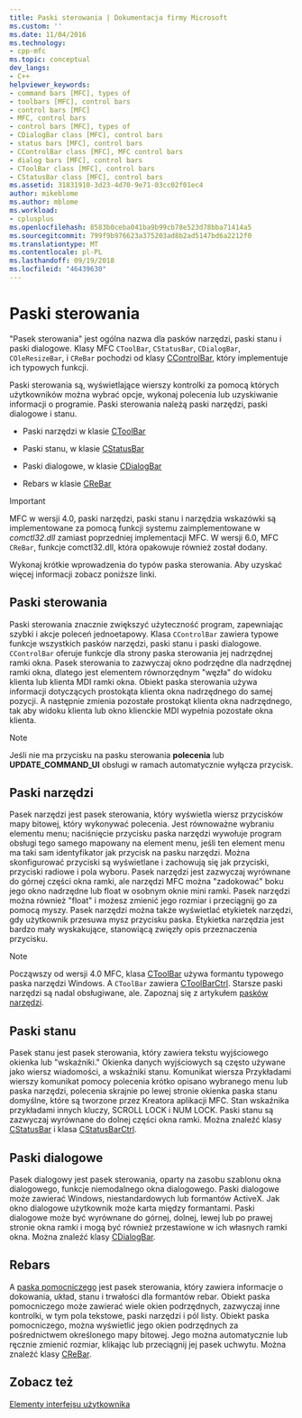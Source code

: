 ```yaml
---
title: Paski sterowania | Dokumentacja firmy Microsoft
ms.custom: ''
ms.date: 11/04/2016
ms.technology:
- cpp-mfc
ms.topic: conceptual
dev_langs:
- C++
helpviewer_keywords:
- command bars [MFC], types of
- toolbars [MFC], control bars
- control bars [MFC]
- MFC, control bars
- control bars [MFC], types of
- CDialogBar class [MFC], control bars
- status bars [MFC], control bars
- CControlBar class [MFC], MFC control bars
- dialog bars [MFC], control bars
- CToolBar class [MFC], control bars
- CStatusBar class [MFC], control bars
ms.assetid: 31831910-3d23-4d70-9e71-03cc02f01ec4
author: mikeblome
ms.author: mblome
ms.workload:
- cplusplus
ms.openlocfilehash: 8583b0ceba041ba9b99cb78e523d78bba71414a5
ms.sourcegitcommit: 799f9b976623a375203ad8b2ad5147bd6a2212f0
ms.translationtype: MT
ms.contentlocale: pl-PL
ms.lasthandoff: 09/19/2018
ms.locfileid: "46439630"
---
```

# <a name="control-bars"></a>Paski sterowania

"Pasek sterowania" jest ogólna nazwa dla pasków narzędzi, paski stanu i paski dialogowe. Klasy MFC `CToolBar`, `CStatusBar`, `CDialogBar`, `COleResizeBar`, i `CReBar` pochodzi od klasy [CControlBar](../mfc/reference/ccontrolbar-class.md), który implementuje ich typowych funkcji.

Paski sterowania są, wyświetlające wierszy kontrolki za pomocą których użytkowników można wybrać opcje, wykonaj polecenia lub uzyskiwanie informacji o programie. Paski sterowania należą paski narzędzi, paski dialogowe i stanu.

- Paski narzędzi w klasie [CToolBar](../mfc/reference/ctoolbar-class.md)

- Paski stanu, w klasie [CStatusBar](../mfc/reference/cstatusbar-class.md)

- Paski dialogowe, w klasie [CDialogBar](../mfc/reference/cdialogbar-class.md)

- Rebars w klasie [CReBar](../mfc/reference/crebar-class.md)

> [!IMPORTANT]
>  MFC w wersji 4.0, paski narzędzi, paski stanu i narzędzia wskazówki są implementowane za pomocą funkcji systemu zaimplementowane w *comctl32.dll* zamiast poprzedniej implementacji MFC. W wersji 6.0, MFC `CReBar`, funkcje comctl32.dll, która opakowuje również został dodany.

Wykonaj krótkie wprowadzenia do typów paska sterowania. Aby uzyskać więcej informacji zobacz poniższe linki.

## <a name="control-bars"></a>Paski sterowania

Paski sterowania znacznie zwiększyć użyteczność program, zapewniając szybki i akcje poleceń jednoetapowy. Klasa `CControlBar` zawiera typowe funkcje wszystkich pasków narzędzi, paski stanu i paski dialogowe. `CControlBar` oferuje funkcje dla strony paska sterowania jej nadrzędnej ramki okna. Pasek sterowania to zazwyczaj okno podrzędne dla nadrzędnej ramki okna, dlatego jest elementem równorzędnym "węzła" do widoku klienta lub klienta MDI ramki okna. Obiekt paska sterowania używa informacji dotyczących prostokąta klienta okna nadrzędnego do samej pozycji. A następnie zmienia pozostałe prostokąt klienta okna nadrzędnego, tak aby widoku klienta lub okno klienckie MDI wypełnia pozostałe okna klienta.

> [!NOTE]
>  Jeśli nie ma przycisku na pasku sterowania **polecenia** lub **UPDATE_COMMAND_UI** obsługi w ramach automatycznie wyłącza przycisk.

## <a name="toolbars"></a>Paski narzędzi

Pasek narzędzi jest pasek sterowania, który wyświetla wiersz przycisków mapy bitowej, który wykonywać polecenia. Jest równoważne wybraniu elementu menu; naciśnięcie przycisku paska narzędzi wywołuje program obsługi tego samego mapowany na element menu, jeśli ten element menu ma taki sam identyfikator jak przycisk na pasku narzędzi. Można skonfigurować przyciski są wyświetlane i zachowują się jak przyciski, przyciski radiowe i pola wyboru. Pasek narzędzi jest zazwyczaj wyrównane do górnej części okna ramki, ale narzędzi MFC można "zadokować" boku jego okno nadrzędne lub float w osobnym oknie mini ramki. Pasek narzędzi można również "float" i możesz zmienić jego rozmiar i przeciągnij go za pomocą myszy. Pasek narzędzi można także wyświetlać etykietek narzędzi, gdy użytkownik przesuwa mysz przycisku paska. Etykietka narzędzia jest bardzo mały wyskakujące, stanowiącą zwięzły opis przeznaczenia przycisku.

> [!NOTE]
>  Począwszy od wersji 4.0 MFC, klasa [CToolBar](../mfc/reference/ctoolbar-class.md) używa formantu typowego paska narzędzi Windows. A `CToolBar` zawiera [CToolBarCtrl](../mfc/reference/ctoolbarctrl-class.md). Starsze paski narzędzi są nadal obsługiwane, ale. Zapoznaj się z artykułem [pasków narzędzi](../mfc/mfc-toolbar-implementation.md).

## <a name="status-bars"></a>Paski stanu

Pasek stanu jest pasek sterowania, który zawiera tekstu wyjściowego okienka lub "wskaźniki." Okienka danych wyjściowych są często używane jako wiersz wiadomości, a wskaźniki stanu. Komunikat wiersza Przykładami wierszy komunikat pomocy polecenia krótko opisano wybranego menu lub paska narzędzi, polecenia skrajnie po lewej stronie okienka paska stanu domyślne, które są tworzone przez Kreatora aplikacji MFC. Stan wskaźnika przykładami innych kluczy, SCROLL LOCK i NUM LOCK. Paski stanu są zazwyczaj wyrównane do dolnej części okna ramki. Można znaleźć klasy [CStatusBar](../mfc/reference/cstatusbar-class.md) i klasa [CStatusBarCtrl](../mfc/reference/cstatusbarctrl-class.md).

## <a name="dialog-bars"></a>Paski dialogowe

Pasek dialogowy jest pasek sterowania, oparty na zasobu szablonu okna dialogowego, funkcje niemodalnego okna dialogowego. Paski dialogowe może zawierać Windows, niestandardowych lub formantów ActiveX. Jak okno dialogowe użytkownik może karta między formantami. Paski dialogowe może być wyrównane do górnej, dolnej, lewej lub po prawej stronie okna ramki i mogą być również przestawione w ich własnych ramki okna. Można znaleźć klasy [CDialogBar](../mfc/reference/cdialogbar-class.md).

## <a name="rebars"></a>Rebars

A [paska pomocniczego](../mfc/using-crebarctrl.md) jest pasek sterowania, który zawiera informacje o dokowania, układ, stanu i trwałości dla formantów rebar. Obiekt paska pomocniczego może zawierać wiele okien podrzędnych, zazwyczaj inne kontrolki, w tym pola tekstowe, paski narzędzi i pól listy. Obiekt paska pomocniczego, można wyświetlić jego okien podrzędnych za pośrednictwem określonego mapy bitowej. Jego można automatycznie lub ręcznie zmienić rozmiar, klikając lub przeciągnij jej pasek uchwytu. Można znaleźć klasy [CReBar](../mfc/reference/crebar-class.md).

## <a name="see-also"></a>Zobacz też

[Elementy interfejsu użytkownika](../mfc/user-interface-elements-mfc.md)
